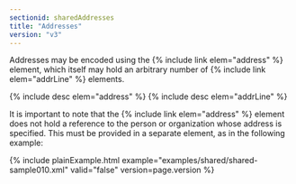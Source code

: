 ```yaml
---
sectionid: sharedAddresses
title: "Addresses"
version: "v3"
---
```


Addresses may be encoded using the {% include link elem="address" %} element, which itself
may hold an arbitrary number of {% include link elem="addrLine" %} elements.



{% include desc elem="address" %}
{% include desc elem="addrLine" %}




It is important to note that the {% include link elem="address" %} element does not hold a
reference to the person or organization whose address is specified. This must be provided
in a separate element, as in the following example:

{% include plainExample.html example="examples/shared/shared-sample010.xml" valid="false" version=page.version %}
